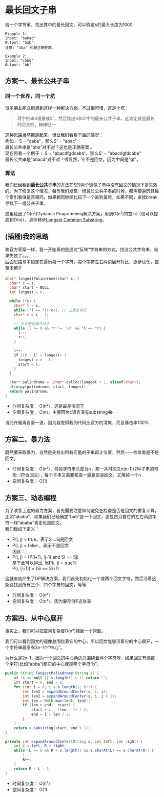 # [最长回文子串](https://leetcode.com/problems/longest-palindromic-substring/solution/)

给一个字符窜，找出其中的最长回文。可以假定s的最大长度为1000.
```
Example 1:
Input: "babad"
Output: "bab"
注意: "aba" 也是正确答案.

Example 2:
Input: "cbbd"
Output: "bb"
```

## 方案一、最长公共子串

### 同一个世界，同一个坑
很多朋友能立刻想到这样一种解决方案，不过很可惜，这是个坑：
> 将字符串S镜像成S'，然后找出S和S'中的最长公共子串，这肯定就是最长的回文啦，棒棒哒～

这种思路当然能跑起来，但让我们看看下面的情况：  
例如： S = "caba"，那么S' = "abac"  
最长公共串是"aba"对不对？这也是正确答案 。  
现在再看一个例子： S = "abacdfgdcaba"，那么S' = "abacdgfdcaba"  
最长公共串是"abacd"对不对？很显然，它不是回文，因为中间是"gf"。

### 算法
我们已经看到**最长公共子串**的方法在S的两个镜像子串中没有回文的情况下是失效的。为了修复这个情况，每当我们发现一组最长公共子串的时候，都需要遍历其每个索引看值是否相同，如果相同继续比较下一个直到最后，如果不同，直接break寻找下一组公共子串。

这里给出了O(n²)Dynamic Programming解决方案，用到O(n²)的空间（也可以提高到O(n)），具体移步[Longest Common Substring](http://en.wikipedia.org/wiki/Longest_common_substring)。

## (插播)我的思路

和官方答案一样，我一开始真的是通过“反转”字符串的方式，找出公共字符串，结果失败了。。。  
后面思路基本锁定在遍历每一个字符，每个字符左右两边展开对比，逐步优化，直至求解✌️   
```c
char* longestPalindrome(char* s) {
  char* c = s;
  char* start = NULL;
  int longest = 0;

  while (*c) {
    char* l = c;
    while (*l == *(++c)); // 去重复字符
    char* r = c - 1;

    // 左右两边展开对比
    while (l >= s && *r != '\0' && *l == *r) {
      l--;
      r++;
    }

    l++;
    if ((r - l) > longest) {
      longest = r - l;
      start = l;
    }
  }

  char* palindrome = (char*)calloc(longest + 1, sizeof(char));
  strncpy(palindrome, start, longest);
  return palindrome;
}
```
- 时间复杂度： O(n²)，这是最差情况下
- 空间复杂度： O(n)，主要因为c语言没有substring😂

请允许我再自豪一波，因为我觉得我的代码比官方的清爽，而且暴击率100%  

## 方案二、暴力法
既然要采取暴力，自然是先找出所有可能的子串起止位置，然后一一检查看是不是回文。

- 时间复杂度： O(n³)，假设字符串长度为n，那一共可能又n(n-1)/2种子串的可能（符合回文），每个子串又需要核查一遍是否是回文，又用掉一个n
- 空间复杂度： O(1)

## 方案三、动态编程
为了改善上边的暴力方案，首先需要注意如何避免在检查是否是回文的重复计算。比如“ababa”，如果我们已经确定“bab”是一个回文，那显然只要它的左右两边字符一样“ababa”肯定也是回文。  
我们做如下定义：  
- P(i, j) = true，表示Si...Sj是回文
- P(i, j) = false ，表示不是回文  
因此：  
- P(i, j) = (P(i+1), (j-1) and Si == Sj)  
基于此可以得出, 当P(i, j) = true时  
P(i, (i+1)) = (Si == Si+1)

这就直接产生了DP解决方案，我们首先初始化一个或两个回文字符，然后沿着这条路找到所有三个、四个字符的回文，等等...

- 时间复杂度： O(n²)
- 空间复杂度： O(n²)，因为要存储P这张表

## 方案四、从中心展开
事实上，我们可以把空间复杂度O(n²)降到一个常数。

我们可以看到回文的镜像总围绕着它的中心，所以回文能够沿着它的中心展开，一个字符串最多有2n-1个“中心”。

为什么是2n-1，因为一个回文的中心两边总围绕着两个字符呀，如果回文有偶数个字符(比如“abba”)那它的中心就是两个字母“b”。

```java
public String longestPalindrome(String s) {
    if (s == null || s.length() < 1) return "";
    int start = 0, end = 0;
    for (int i = 0; i < s.length(); i++) {
        int len1 = expandAroundCenter(s, i, i);
        int len2 = expandAroundCenter(s, i, i + 1);
        int len = Math.max(len1, len2);
        if (len > end - start) {
            start = i - (len - 1) / 2;
            end = i + len / 2;
        }
    }
    return s.substring(start, end + 1);
}

private int expandAroundCenter(String s, int left, int right) {
    int L = left, R = right;
    while (L >= 0 && R < s.length() && s.charAt(L) == s.charAt(R)) {
        L--;
        R++;
    }
    return R - L - 1;
}
```
- 时间复杂度： O(n²)
- 空间复杂度： O(1)